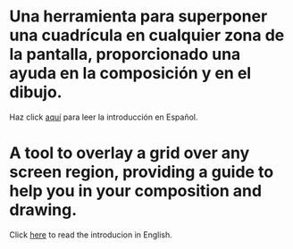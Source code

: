 # Una herramienta para superponer una cuadrícula en cualquier zona de la pantalla, proporcionado una ayuda en la composición y en el dibujo.
Haz click [aquí](README.es.md) para leer la introducción en Español.

# A tool to overlay a grid over any screen region, providing a guide to help you in your composition and drawing.
Click [here](README.en.md) to read the introducion in English.

